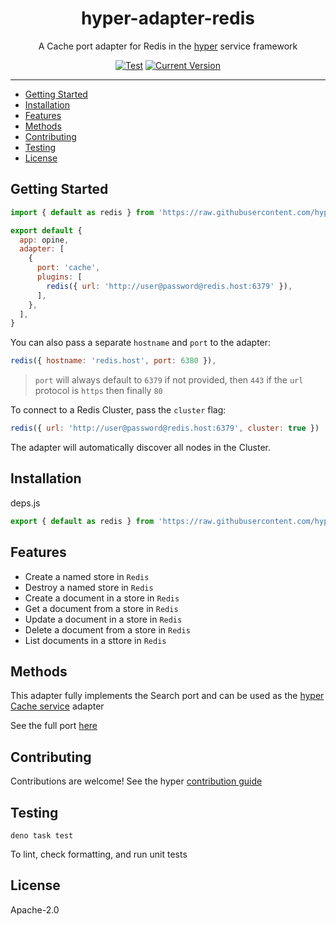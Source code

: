 <h1 align="center">hyper-adapter-redis</h1>
<p align="center">A Cache port adapter for Redis in the <a href="https://hyper.io/">hyper</a>  service framework</p>
</p>
<p align="center">
  <a href="https://github.com/hyper63/hyper-adapter-redis/actions/workflows/test-and-publish.yml"><img src="https://github.com/hyper63/hyper-adapter-redis/actions/workflows/test-and-publish.yml/badge.svg" alt="Test" /></a>
  <a href="https://github.com/hyper63/hyper-adapter-redis/tags/"><img src="https://img.shields.io/github/tag/hyper63/hyper-adapter-redis" alt="Current Version" /></a>
</p>

---

<!-- toc -->

- [Getting Started](#getting-started)
- [Installation](#installation)
- [Features](#features)
- [Methods](#methods)
- [Contributing](#contributing)
- [Testing](#testing)
- [License](#license)

<!-- tocstop -->

## Getting Started

```js
import { default as redis } from 'https://raw.githubusercontent.com/hyper63/hyper-adapter-redis/v3.1.0/mod.js'

export default {
  app: opine,
  adapter: [
    {
      port: 'cache',
      plugins: [
        redis({ url: 'http://user@password@redis.host:6379' }),
      ],
    },
  ],
}
```

You can also pass a separate `hostname` and `port` to the adapter:

```js
redis({ hostname: 'redis.host', port: 6380 }),
```

> `port` will always default to `6379` if not provided, then `443` if the `url` protocol is `https`
> then finally `80`

To connect to a Redis Cluster, pass the `cluster` flag:

```js
redis({ url: 'http://user@password@redis.host:6379', cluster: true })
```

The adapter will automatically discover all nodes in the Cluster.

## Installation

deps.js

```js
export { default as redis } from 'https://raw.githubusercontent.com/hyper63/hyper-adapter-redis/v3.1.0/mod.js'
```

## Features

- Create a named store in `Redis`
- Destroy a named store in `Redis`
- Create a document in a store in `Redis`
- Get a document from a store in `Redis`
- Update a document in a store in `Redis`
- Delete a document from a store in `Redis`
- List documents in a sttore in `Redis`

## Methods

This adapter fully implements the Search port and can be used as the
[hyper Cache service](https://docs.hyper.io/cache-api) adapter

See the full port [here](https://nest.land/package/hyper-port-cache)

## Contributing

Contributions are welcome! See the hyper
[contribution guide](https://docs.hyper.io/oss/contributing-to-hyper)

## Testing

```
deno task test
```

To lint, check formatting, and run unit tests

## License

Apache-2.0
